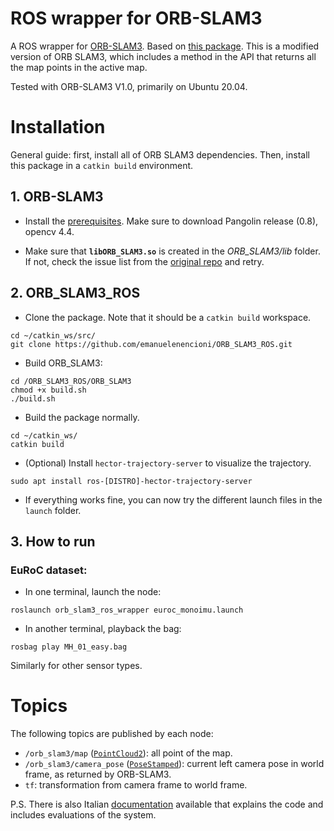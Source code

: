 # ROS wrapper for ORB-SLAM3

A ROS wrapper for [ORB-SLAM3](https://github.com/UZ-SLAMLab/ORB_SLAM3). Based on [this package](https://github.com/thien94/orb_slam3_ros_wrapper). This is a modified version of ORB SLAM3, which includes a method in the API that returns all the map points in the active map.

Tested with ORB-SLAM3 V1.0, primarily on Ubuntu 20.04.

# Installation

General guide: first, install all of ORB SLAM3 dependencies. Then, install this package in a ```catkin build``` environment.

## 1. ORB-SLAM3

- Install the [prerequisites](https://github.com/UZ-SLAMLab/ORB_SLAM3#2-prerequisites). Make sure to download Pangolin release (0.8), opencv 4.4.

- Make sure that **`libORB_SLAM3.so`** is created in the *ORB_SLAM3/lib* folder. If not, check the issue list from the [original repo](https://github.com/UZ-SLAMLab/ORB_SLAM3/issues) and retry.

## 2. ORB_SLAM3_ROS

- Clone the package. Note that it should be a `catkin build` workspace.
```
cd ~/catkin_ws/src/
git clone https://github.com/emanuelenencioni/ORB_SLAM3_ROS.git
```
- Build ORB_SLAM3:
```
cd /ORB_SLAM3_ROS/ORB_SLAM3
chmod +x build.sh
./build.sh

```

- Build the package normally.
```
cd ~/catkin_ws/
catkin build
```

- (Optional) Install `hector-trajectory-server` to visualize the trajectory.
```
sudo apt install ros-[DISTRO]-hector-trajectory-server
```

- If everything works fine, you can now try the different launch files in the `launch` folder.

## 3. How to run

### EuRoC dataset:

- In one terminal, launch the node:
```
roslaunch orb_slam3_ros_wrapper euroc_monoimu.launch
```
- In another terminal, playback the bag:
```
rosbag play MH_01_easy.bag
```
Similarly for other sensor types.

# Topics
The following topics are published by each node:
- `/orb_slam3/map` ([`PointCloud2`](http://docs.ros.org/en/melodic/api/sensor_msgs/html/msg/PointCloud2.html)): all point of the map.
- `/orb_slam3/camera_pose` ([`PoseStamped`](http://docs.ros.org/en/melodic/api/geometry_msgs/html/msg/PoseStamped.html)): current left camera pose in world frame, as returned by ORB-SLAM3.
- `tf`: transformation from camera frame to world frame.

P.S. There is also Italian [documentation](https://github.com/emanuelenencioni/ORB_SLAM3_ROS/blob/main/doc/documentation.pdf) available  that explains the code and includes evaluations of the system.
